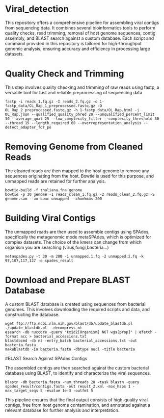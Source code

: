 # Viral_detection
This repository offers a comprehensive pipeline for assembling viral contigs from sequencing data. It combines several bioinformatics tools to perform quality checks, read trimming, removal of host genome sequences, contig assembly, and BLAST search against a custom database. Each script and command provided in this repository is tailored for high-throughput genomic analysis, ensuring accuracy and efficiency in processing large datasets.
# Quality Check and Trimming 
This step involves quality checking and trimming of raw reads using fastp, a versatile tool for fast and reliable preprocessing of sequencing data
```
fastp -i reads_1.fq.gz -I reads_2.fq.gz -o 1-fastp_data/OL_Rap_1_preprocessed.fastq.gz -O OL_Rap_2_preprocessed.fastq.gz -h 1-fastp_data/OL_Rap.html -j OL_Rap.json --qualified_quality_phred 20 --unqualified_percent_limit 30 --average_qual 25 --low_complexity_filter --complexity_threshold 30 --thread 15 --length_required 60 --overrepresentation_analysis --detect_adapter_for_pe
```

# Removing Genome from Cleaned Reads
The cleaned reads are then mapped to the host genome to remove any sequences originating from the host. Bowtie is used for this purpose, and unmapped reads are retained for further analysis.
```
bowtie-build -f thaliana.fna genome
bowtie -p 30 genome -1 reads_clean_1.fq.gz -2 reads_clean_2.fq.gz -S genome.sam --un-conc unmapped --chunkmbs 200
```

# Building Viral Contigs 

The unmapped reads are then used to assemble contigs using SPAdes, specifically the metagenomic mode metaSPAdes, which is optimized for complex datasets. The choice of the kmers can change from which organism you are searching (virus,fungi,bacteria...)
```
metaspades.py -t 30 -m 200 -1 unmapped.1.fq -2 unmapped.2.fq -k 97,107,117,127 -o spades_result
```

# Download and Prepare BLAST Database

A custom BLAST database is created using sequences from bacterial genomes. This involves downloading the required scripts and data, and constructing the database.
```
wget ftp://ftp.ncbi.nlm.nih.gov/blast/db/update_blastdb.pl
./update_blastdb.pl --decompress nt
esearch -db nuccore -query "txid2[Organism] NOT wgs[prop]" | efetch -format acc > bacterial_accessions.txt
blastdbcmd -db nt -entry_batch bacterial_accessions.txt -out bacteria.fasta
makeblastdb -in bacteria.fasta -dbtype nucl -title bacteria
```

#BLAST Search Against SPAdes Contigs

The assembled contigs are then searched against the custom bacterial database using BLAST, to identify and characterize the viral sequences.
```
blastn -db bacteria.fasta -num_threads 28 -task blastn -query spades_result/contigs.fasta -out result_2.xml -max_hsps 1 -max_target_seqs 5 -evalue 1e-3 -outfmt 5
```
This pipeline ensures that the final output consists of high-quality viral contigs, free from host genome contamination, and annotated against a relevant database for further analysis and interpretation.
